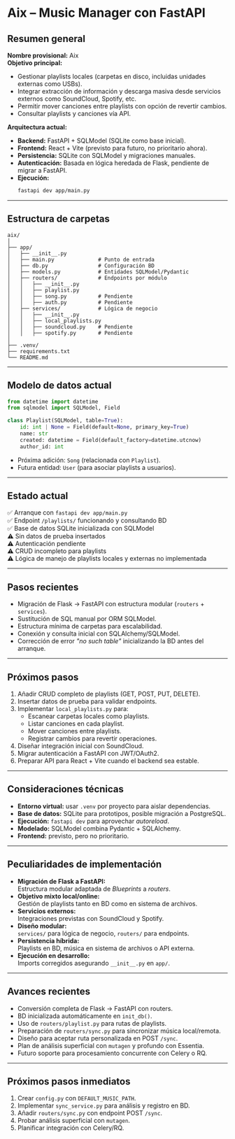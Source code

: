 # Aix – Music Manager con FastAPI

## Resumen general

**Nombre provisional:** Aix  
**Objetivo principal:**
- Gestionar playlists locales (carpetas en disco, incluidas unidades externas como USBs).
- Integrar extracción de información y descarga masiva desde servicios externos como SoundCloud, Spotify, etc.
- Permitir mover canciones entre playlists con opción de revertir cambios.
- Consultar playlists y canciones vía API.

**Arquitectura actual:**
- **Backend:** FastAPI + SQLModel (SQLite como base inicial).
- **Frontend:** React + Vite (previsto para futuro, no prioritario ahora).
- **Persistencia:** SQLite con SQLModel y migraciones manuales.
- **Autenticación:** Basada en lógica heredada de Flask, pendiente de migrar a FastAPI.
- **Ejecución:**  
  ```bash
  fastapi dev app/main.py
  ```

---

## Estructura de carpetas

```
aix/
│
├── app/
│   ├── __init__.py
│   ├── main.py              # Punto de entrada
│   ├── db.py                # Configuración BD
│   ├── models.py            # Entidades SQLModel/Pydantic
│   ├── routers/             # Endpoints por módulo
│   │   ├── __init__.py
│   │   ├── playlist.py
│   │   ├── song.py          # Pendiente
│   │   ├── auth.py          # Pendiente
│   ├── services/            # Lógica de negocio
│   │   ├── __init__.py
│   │   ├── local_playlists.py
│   │   ├── soundcloud.py    # Pendiente
│   │   ├── spotify.py       # Pendiente
│
├── .venv/
├── requirements.txt
└── README.md
```

---

## Modelo de datos actual

```python
from datetime import datetime
from sqlmodel import SQLModel, Field

class Playlist(SQLModel, table=True):
    id: int | None = Field(default=None, primary_key=True)
    name: str
    created: datetime = Field(default_factory=datetime.utcnow)
    author_id: int
```

- Próxima adición: `Song` (relacionada con `Playlist`).
- Futura entidad: `User` (para asociar playlists a usuarios).

---

## Estado actual

✅ Arranque con `fastapi dev app/main.py`  
✅ Endpoint `/playlists/` funcionando y consultando BD  
✅ Base de datos SQLite inicializada con SQLModel  
⚠ Sin datos de prueba insertados  
⚠ Autenticación pendiente  
⚠ CRUD incompleto para playlists  
⚠ Lógica de manejo de playlists locales y externas no implementada  

---

## Pasos recientes

- Migración de Flask → FastAPI con estructura modular (`routers` + `services`).
- Sustitución de SQL manual por ORM SQLModel.
- Estructura mínima de carpetas para escalabilidad.
- Conexión y consulta inicial con SQLAlchemy/SQLModel.
- Corrección de error *"no such table"* inicializando la BD antes del arranque.

---

## Próximos pasos

1. Añadir CRUD completo de playlists (GET, POST, PUT, DELETE).
2. Insertar datos de prueba para validar endpoints.
3. Implementar `local_playlists.py` para:
   - Escanear carpetas locales como playlists.
   - Listar canciones en cada playlist.
   - Mover canciones entre playlists.
   - Registrar cambios para revertir operaciones.
4. Diseñar integración inicial con SoundCloud.
5. Migrar autenticación a FastAPI con JWT/OAuth2.
6. Preparar API para React + Vite cuando el backend sea estable.

---

## Consideraciones técnicas

- **Entorno virtual:** usar `.venv` por proyecto para aislar dependencias.
- **Base de datos:** SQLite para prototipos, posible migración a PostgreSQL.
- **Ejecución:** `fastapi dev` para aprovechar *autoreload*.
- **Modelado:** SQLModel combina Pydantic + SQLAlchemy.
- **Frontend:** previsto, pero no prioritario.

---

## Peculiaridades de implementación

- **Migración de Flask a FastAPI:**  
  Estructura modular adaptada de *Blueprints* a *routers*.
- **Objetivo mixto local/online:**  
  Gestión de playlists tanto en BD como en sistema de archivos.
- **Servicios externos:**  
  Integraciones previstas con SoundCloud y Spotify.
- **Diseño modular:**  
  `services/` para lógica de negocio, `routers/` para endpoints.
- **Persistencia híbrida:**  
  Playlists en BD, música en sistema de archivos o API externa.
- **Ejecución en desarrollo:**  
  Imports corregidos asegurando `__init__.py` en `app/`.

---

## Avances recientes
- Conversión completa de Flask → FastAPI con routers.
- BD inicializada automáticamente en `init_db()`.
- Uso de `routers/playlist.py` para rutas de playlists.
- Preparación de `routers/sync.py` para sincronizar música local/remota.
- Diseño para aceptar ruta personalizada en POST `/sync`.
- Plan de análisis superficial con `mutagen` y profundo con Essentia.
- Futuro soporte para procesamiento concurrente con Celery o RQ.

---

## Próximos pasos inmediatos
1. Crear `config.py` con `DEFAULT_MUSIC_PATH`.
2. Implementar `sync_service.py` para análisis y registro en BD.
3. Añadir `routers/sync.py` con endpoint POST `/sync`.
4. Probar análisis superficial con `mutagen`.
5. Planificar integración con Celery/RQ.
